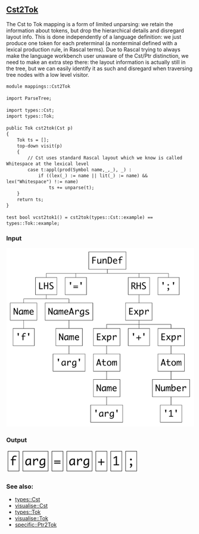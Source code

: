 ## [Cst2Tok](https://github.com/grammarware/bx-parsing/blob/master/src/mappings/Cst2Tok.rsc)

The Cst to Tok mapping is a form of limited unparsing: we retain the information about tokens, but drop
the hierarchical details and disregard layout info.
This is done independently of a language definition: we just produce one token for each preterminal
(a nonterminal defined with a lexical production rule, in Rascal terms).
Due to Rascal trying to always make the language workbench user unaware of the Cst/Ptr distinction,
we need to make an extra step there: the layout information is actually still in the tree, but we can
easily identify it as such and disregard when traversing tree nodes with a low level visitor.

```
module mappings::Cst2Tok

import ParseTree;

import types::Cst;
import types::Tok;

public Tok cst2tok(Cst p)
{
    Tok ts = [];
    top-down visit(p)
    {
        // Cst uses standard Rascal layout which we know is called Whitespace at the lexical level
        case t:appl(prod(Symbol name,_,_), _) :
            if ((lex(_) := name || lit(_) := name) && lex("Whitespace") !:= name)
                ts += unparse(t);
    }
    return ts;
}

test bool vcst2tok1() = cst2tok(types::Cst::example) == types::Tok::example;

```

### Input

![Input](https://github.com/grammarware/bx-parsing/raw/master/img/Cst.png)

### Output

![Output](https://github.com/grammarware/bx-parsing/raw/master/img/Tok.png)

### See also:
* [types::Cst](https://github.com/grammarware/bx-parsing/blob/master/src/types/Cst.rsc)
* [visualise::Cst](https://github.com/grammarware/bx-parsing/blob/master/src/visualise/Cst.rsc)
* [types::Tok](https://github.com/grammarware/bx-parsing/blob/master/src/types/Tok.rsc)
* [visualise::Tok](https://github.com/grammarware/bx-parsing/blob/master/src/visualise/Tok.rsc)
* [specific::Ptr2Tok](https://github.com/grammarware/bx-parsing/blob/master/src/specific/Ptr2Tok.rsc)
